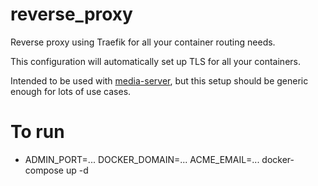 # reverse_proxy


Reverse proxy using Traefik for all your container routing needs.

This configuration will automatically set up TLS for all your containers.

Intended to be used with [media-server](https://github.com/hkaj/media-server/), but this setup should be generic enough for lots of use cases.

# To run
- ADMIN_PORT=... DOCKER_DOMAIN=... ACME_EMAIL=... docker-compose up -d
